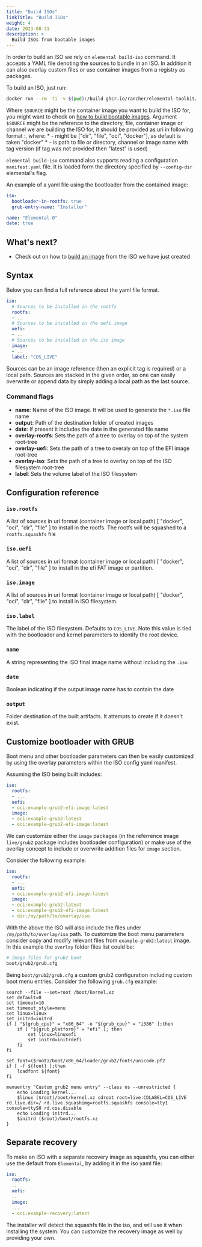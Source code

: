 ```yaml
---
title: "Build ISOs"
linkTitle: "Build ISOs"
weight: 4
date: 2023-08-31
description: >
  Build ISOs from bootable images
---
```


In order to build an ISO we rely on `elemental build-iso` command. It accepts a YAML file denoting the sources to bundle in an ISO. In addition it can also overlay custom files or use container images from a registry as packages.

To build an ISO, just run:

```bash
docker run --rm -ti -v $(pwd):/build ghcr.io/rancher/elemental-toolkit/elemental-cli:latest --debug build-iso -o /build $SOURCE
```

Where `$SOURCE` might be the container image you want to build the ISO for, you might want to check on [how to build bootable images](../creating_bootable_images). Argument `$SOURCE` might be the reference to the directory, file, container image or channel we are building the ISO for, it should be provided as uri in following format <sourceType>:<sourceName>, where:
    * <sourceType> - might be ["dir", "file", "oci", "docker"], as default is taken "docker"
    * <sourceName> - is path to file or directory, channel or image name with tag version (if tag was not provided then "latest" is used)

`elemental build-iso` command also supports reading a configuration `manifest.yaml` file. It is loaded form the directory specified by `--config-dir` elemental's flag.

An example of a yaml file using the bootloader from the contained image:

```yaml
iso:
  bootloader-in-rootfs: true
  grub-entry-name: "Installer"

name: "Elemental-0"
date: true
```

## What's next?

- Check out on how to [build an image](build_disk) from the ISO we have just created

## Syntax

Below you can find a full reference about the yaml file format.

```yaml
iso:
  # Sources to be installed in the rootfs
  rootfs:
  - ..
  # Sources to be installed in the uefi image
  uefi:
  - ..
  # Sources to be installed in the iso image
  image:
  - ..
  label: "COS_LIVE"
```

Sources can be an image reference (then an explicit tag is required) or a local path. Sources are stacked in the given order, so one can easily overwrite or append data by simply adding a local path as the last source.

### Command flags

- **name**: Name of the ISO image. It will be used to generate the `*.iso` file name
- **output**: Path of the destination folder of created images
- **date**: If present it includes the date in the generated file name
- **overlay-rootfs**: Sets the path of a tree to overlay on top of the system root-tree
- **overlay-uefi**: Sets the path of a tree to overaly on top of the EFI image root-tree
- **overlay-iso**: Sets the path of a tree to overlay on top of the ISO filesystem root-tree
- **label**: Sets the volume label of the ISO filesystem

## Configuration reference

### `iso.rootfs`

A list of sources in uri format (container image or local path) [ "docker", "oci", "dir", "file" ] to install in the rootfs. The rootfs will be squashed to a `rootfs.squashfs` file

### `iso.uefi`

A list of sources in uri format (container image or local path) [ "docker", "oci", "dir", "file" ] to install in the efi FAT image or partition.

### `iso.image`

A list of sources in uri format (container image or local path) [ "docker", "oci", "dir", "file" ] to install in ISO filesystem.

### `iso.label`

The label of the ISO filesystem. Defaults to `COS_LIVE`. Note this value is tied with the bootloader and kernel parameters to identify the root device.

### `name`

A string representing the ISO final image name without including the `.iso`

### `date`

Boolean indicating if the output image name has to contain the date

### `output`

Folder destination of the built artifacts. It attempts to create if it doesn't exist.

## Customize bootloader with GRUB

Boot menu and other bootloader parameters can then be easily customized by using the overlay parameters within the ISO config yaml manifest.

Assuming the ISO being built includes:

```yaml
iso:
  rootfs:
  - ...
  uefi:
  - oci:example-grub2-efi-image:latest
  image:
  - oci:example-grub2:latest
  - oci:example-grub2-efi-image:latest
```

We can customize either the `image` packages (in the referrence image `live/grub2` package
includes bootloader configuration) or make use of the overlay concept to include or
overwrite addition files for `image` section.

Consider the following example:

```yaml
iso:
  rootfs:
  - ...
  uefi:
  - oci:example-grub2-efi-image:latest
  image:
  - oci:example-grub2:latest
  - oci:example-grub2-efi-image:latest
  - dir:/my/path/to/overlay/iso
```

With the above the ISO will also include the files under `/my/path/to/overlay/iso` path. To customize the boot
menu parameters consider copy and modify relevant files from `example-grub2:latest` image. In this example the
`overlay` folder files list could be:

```bash
# image files for grub2 boot
boot/grub2/grub.cfg
```

Being `boot/grub2/grub.cfg` a custom grub2 configuration including custom boot menu entries. Consider the following `grub.cfg` example:

```
search --file --set=root /boot/kernel.xz
set default=0
set timeout=10
set timeout_style=menu
set linux=linux
set initrd=initrd
if [ "${grub_cpu}" = "x86_64" -o "${grub_cpu}" = "i386" ];then
    if [ "${grub_platform}" = "efi" ]; then
        set linux=linuxefi
        set initrd=initrdefi
    fi
fi

set font=($root)/boot/x86_64/loader/grub2/fonts/unicode.pf2
if [ -f ${font} ];then
    loadfont ${font}
fi

menuentry "Custom grub2 menu entry" --class os --unrestricted {
    echo Loading kernel...
    $linux ($root)/boot/kernel.xz cdroot root=live:CDLABEL=COS_LIVE rd.live.dir=/ rd.live.squashimg=rootfs.squashfs console=tty1 console=ttyS0 rd.cos.disable
    echo Loading initrd...
    $initrd ($root)/boot/rootfs.xz
}
```

## Separate recovery

To make an ISO with a separate recovery image as squashfs, you can either use the default from `Elemental`, by adding it in the iso yaml file:

```yaml
iso:
  rootfs:
  ..
  uefi:
  ..
  image:
  ...
  - oci:example-recovery:latest
```

The installer will detect the squashfs file in the iso, and will use it when installing the system. You can customize the recovery image as well by providing your own.

